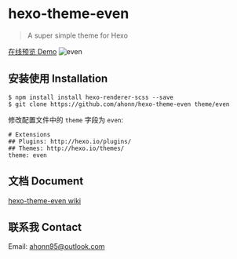 # hexo-theme-even

> A super simple theme for Hexo 

[在线预览 Demo](http://www.ahonn.me)
![even](http://ww2.sinaimg.cn/large/006tNc79gw1faoa9tm7gnj312v0or421.jpg)

## 安装使用 Installation
```
$ npm install install hexo-renderer-scss --save
$ git clone https://github.com/ahonn/hexo-theme-even theme/even
```

修改配置文件中的 `theme` 字段为 `even`: 

```
# Extensions
## Plugins: http://hexo.io/plugins/
## Themes: http://hexo.io/themes/
theme: even
```

## 文档 Document
[hexo-theme-even wiki](https://github.com/ahonn/hexo-theme-even/wiki)

## 联系我 Contact
Email: [ahonn95@outlook.com](mailto:ahonn95@outlook.com)
